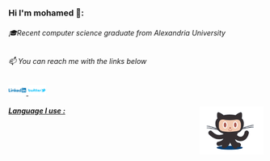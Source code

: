 <html>
<head></head>
<body>
<h3>Hi I'm mohamed 👋:</h3>
<h6>🎓Recent computer science graduate from Alexandria University </h6>
<h6>📫 You can reach me with the links below</h6>
  
<p left="50px">
<a href="https://www.linkedin.com/in/muhamedhassan007/">
<img alt="Twitter" src="https://github.com/muhamedhassan007/muhamedhassan007/blob/master/Linkedin-Logo.png" width="7%" height="7%" >
<a href="https://twitter.com/muhamed2711">
<img  src="https://github.com/muhamedhassan007/muhamedhassan007/blob/master/twitter.jpg" width="7%" height="7%" >

 </p>

<!-- //<a href="https://www.instagram.com/muhamed.hassan_x/?hl=en"></a> -->

 <img src="https://github.com/muhamedhassan007/muhamedhassan007/blob/master/logo.gif" align="right" width="25%"> 
<!--
**muhamedhassan007/muhamedhassan007** is a ✨ _special_ ✨ repository because its `README.md` (this file) appears on your GitHub profile.
-->
<h5>Language I use :</h5>
</body>
</html>
